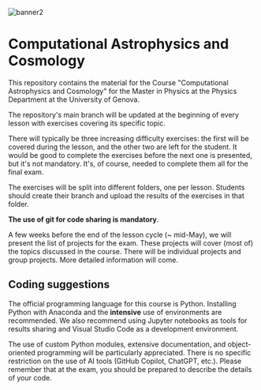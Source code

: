 ![banner2](https://github.com/alfonso-veropalumbo/computational_astro_cosmo/assets/8044878/dac3a4b9-cf14-4cca-9103-22918e3b85dc)
# Computational Astrophysics and Cosmology

This repository contains the material for the Course "Computational Astrophysics and Cosmology" for the Master in Physics at the Physics Department at the University of Genova.

The repository's main branch will be updated at the beginning of every lesson with exercises covering its specific topic. 

There will typically be three increasing difficulty exercises: the first will be covered during the lesson, and the other two are left for the student. It would be good to complete the exercises before the next one is presented, but it's not mandatory. It's, of course, needed to complete them all for the final exam. 

The exercises will be split into different folders, one per lesson.
Students should create their branch and upload the results of the exercises in that folder.

**The use of git for code sharing is mandatory**. 

A few weeks before the end of the lesson cycle (~ mid-May), we will present the list of projects for the exam.
These projects will cover (most of) the topics discussed in the course. 
There will be individual projects and group projects. More detailed information will come.

## Coding suggestions

The official programming language for this course is Python. 
Installing Python with Anaconda and the **intensive** use of environments are recommended.
We also recommend using Jupyter notebooks as tools for results sharing and Visual Studio Code as a development environment.

The use of custom Python modules, extensive documentation, and object-oriented programming will be particularly appreciated.
There is no specific restriction on the use of AI tools (GitHub Copilot, ChatGPT, etc.). Please remember that at the exam, you should be prepared to describe the details of your code.